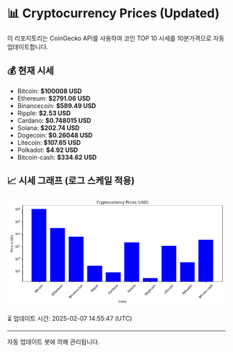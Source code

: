 
# 📊 Cryptocurrency Prices (Updated)

이 리포지토리는 CoinGecko API를 사용하여 코인 TOP 10 시세를 10분가격으로 자동 업데이트합니다.

## 💰 현재 시세
- Bitcoin: **$100008 USD**
- Ethereum: **$2791.06 USD**
- Binancecoin: **$589.49 USD**
- Ripple: **$2.53 USD**
- Cardano: **$0.748015 USD**
- Solana: **$202.74 USD**
- Dogecoin: **$0.26048 USD**
- Litecoin: **$107.65 USD**
- Polkadot: **$4.92 USD**
- Bitcoin-cash: **$334.62 USD**

## 📈 시세 그래프 (로그 스케일 적용)
![Crypto Prices](crypto_prices.png)

⏳ 업데이트 시간: 2025-02-07 14:55:47 (UTC)

---
자동 업데이트 봇에 의해 관리됩니다.
